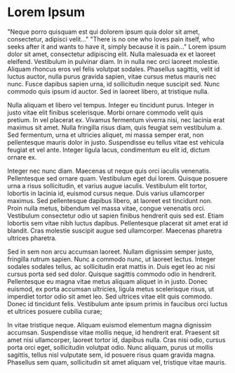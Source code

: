 # Lorem Ipsum

"Neque porro quisquam est qui dolorem ipsum quia dolor sit amet, consectetur, adipisci velit..."
"There is no one who loves pain itself, who seeks after it and wants to have it, simply because it is pain..."
Lorem ipsum dolor sit amet, consectetur adipiscing elit. Nulla malesuada ex et laoreet eleifend. Vestibulum in pulvinar diam. In in nulla nec orci laoreet molestie. Aliquam rhoncus eros vel felis volutpat sodales. Phasellus sagittis, velit id luctus auctor, nulla purus gravida sapien, vitae cursus metus mauris nec nunc. Fusce dapibus sapien urna, id sollicitudin neque suscipit sed. Nunc commodo quis ipsum id auctor. Sed in laoreet libero, at tristique nulla.

Nulla aliquam et libero vel tempus. Integer eu tincidunt purus. Integer in justo vitae elit finibus scelerisque. Morbi ornare commodo velit quis pretium. In vel placerat ex. Vivamus fermentum viverra nisi, nec lacinia erat maximus sit amet. Nulla fringilla risus diam, quis feugiat sem vestibulum a. Sed fermentum, urna et ultricies aliquet, mi massa semper erat, non pellentesque mauris dolor in justo. Suspendisse eu tellus vitae est vehicula feugiat et vel ante. Integer ligula lacus, condimentum eu elit id, dictum ornare ex.

Integer nec nunc diam. Maecenas ut neque quis orci iaculis venenatis. Pellentesque sed ornare quam. Vestibulum eget dui lorem. Quisque posuere urna a risus sollicitudin, et varius augue iaculis. Vestibulum elit tortor, lobortis in lacinia id, euismod cursus neque. Duis varius ullamcorper maximus. Sed pellentesque dapibus libero, at laoreet est tincidunt non. Proin nulla metus, bibendum vel massa vitae, congue venenatis orci. Vestibulum consectetur odio ut sapien finibus hendrerit quis sed est. Etiam lobortis sem vitae nibh luctus dapibus. Pellentesque placerat sit amet erat id blandit. Cras molestie suscipit augue sed ullamcorper. Maecenas pharetra ultrices pharetra.

Sed in sem non arcu accumsan laoreet. Nullam dignissim semper justo, fringilla rutrum sapien. Nunc a commodo nunc, ut laoreet lectus. Integer sodales sodales tellus, ac sollicitudin erat mattis in. Duis eget leo ac nisi cursus porta sed sed dolor. Quisque sagittis commodo odio in hendrerit. Pellentesque eu magna vitae metus aliquam aliquet in in justo. Donec euismod, ex porta accumsan ultricies, ligula metus scelerisque risus, ut imperdiet tortor odio sit amet leo. Sed ultrices vitae elit quis commodo. Donec id tincidunt felis. Vestibulum ante ipsum primis in faucibus orci luctus et ultrices posuere cubilia curae;

In vitae tristique neque. Aliquam euismod elementum magna dignissim accumsan. Suspendisse vitae mollis neque, id hendrerit erat. Praesent sit amet nisi ullamcorper, laoreet tortor id, dapibus nulla. Cras nisi odio, cursus porta orci eget, sollicitudin volutpat odio. Nunc aliquam, purus ut mollis sagittis, tellus nisl vulputate sem, id posuere risus quam gravida magna. Phasellus sem quam, sollicitudin sit amet aliquam vel, tristique vitae mauris.